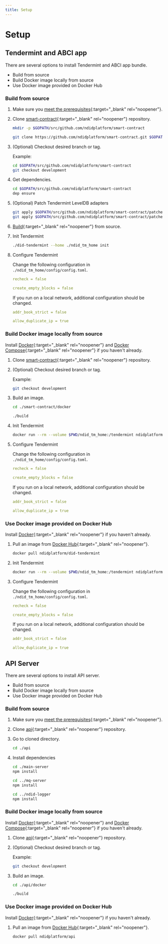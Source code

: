 ```yaml
---
title: Setup
---
```


# Setup

## Tendermint and ABCI app

There are several options to install Tendermint and ABCI app bundle.

- Build from source
- Build Docker image locally from source
- Use Docker image provided on Docker Hub

### Build from source

1. Make sure you [meet the prerequisites](https://github.com/ndidplatform/smart-contract#prerequisites){:target="\_blank" rel="noopener"}.

2. Clone [smart-contract](https://github.com/ndidplatform/smart-contract){:target="\_blank" rel="noopener"} repository.

   ```sh
   mkdir -p $GOPATH/src/github.com/ndidplatform/smart-contract

   git clone https://github.com/ndidplatform/smart-contract.git $GOPATH/src/github.com/ndidplatform/smart-contract
   ```

3. (Optional) Checkout desired branch or tag.

   Example:

   ```sh
   cd $GOPATH/src/github.com/ndidplatform/smart-contract
   git checkout development
   ```

4. Get dependencies.

   ```sh
   cd $GOPATH/src/github.com/ndidplatform/smart-contract
   dep ensure
   ```

5. (Optional) Patch Tendermint LevelDB adapters

   ```sh
   git apply $GOPATH/src/github.com/ndidplatform/smart-contract/patches/tm_goleveldb_bloom_filter.patch && \
   git apply $GOPATH/src/github.com/ndidplatform/smart-contract/patches/tm_cleveldb_cache_and_bloom_filter.patch
   ```

6. [Build](https://github.com/ndidplatform/smart-contract#build){:target="\_blank" rel="noopener"} from source.

7. Init Tendermint

   ```sh
   ./did-tendermint --home ./ndid_tm_home init
   ```

8. Configure Tendermint

   Change the following configuration in `./ndid_tm_home/config/config.toml`.

   ```yaml
   recheck = false

   create_empty_blocks = false
   ```

   If you run on a local network, additional configuration should be changed.

   ```yaml
   addr_book_strict = false

   allow_duplicate_ip = true
   ```

### Build Docker image locally from source

Install [Docker](https://docs.docker.com/install/){:target="\_blank" rel="noopener"} and [Docker Compose](https://docs.docker.com/compose/install/){:target="\_blank" rel="noopener"} if you haven't already.

1. Clone [smart-contract](https://github.com/ndidplatform/smart-contract){:target="\_blank" rel="noopener"} repository.

2. (Optional) Checkout desired branch or tag.

   Example:

   ```sh
   git checkout development
   ```

3. Build an image.

   ```sh
   cd ./smart-contract/docker

   ./build
   ```

4. Init Tendermint

   ```sh
   docker run --rm --volume $PWD/ndid_tm_home:/tendermint ndidplatform/did-tendermint init
   ```

5. Configure Tendermint

   Change the following configuration in `./ndid_tm_home/config/config.toml`.

   ```yaml
   recheck = false

   create_empty_blocks = false
   ```

   If you run on a local network, additional configuration should be changed.

   ```yaml
   addr_book_strict = false

   allow_duplicate_ip = true
   ```

### Use Docker image provided on Docker Hub

Install [Docker](https://docs.docker.com/install/){:target="\_blank" rel="noopener"} if you haven't already.

1. Pull an image from [Docker Hub](https://hub.docker.com/r/ndidplatform/did-tendermint){:target="\_blank" rel="noopener"}.

   ```sh
   docker pull ndidplatform/did-tendermint
   ```

2. Init Tendermint

   ```sh
   docker run --rm --volume $PWD/ndid_tm_home:/tendermint ndidplatform/did-tendermint init
   ```

3. Configure Tendermint

   Change the following configuration in `./ndid_tm_home/config/config.toml`.

   ```yaml
   recheck = false

   create_empty_blocks = false
   ```

   If you run on a local network, additional configuration should be changed.

   ```yaml
   addr_book_strict = false

   allow_duplicate_ip = true
   ```

## API Server

There are several options to install API server.

- Build from source
- Build Docker image locally from source
- Use Docker image provided on Docker Hub

### Build from source

1. Make sure you [meet the prerequisites](https://github.com/ndidplatform/api#prerequisites){:target="\_blank" rel="noopener"}.

2. Clone [api](https://github.com/ndidplatform/api){:target="\_blank" rel="noopener"} repository.

3. Go to cloned directory.

   ```sh
   cd ./api
   ```

4. Install dependencies

   ```sh
   cd ./main-server
   npm install

   cd ../mq-server
   npm install

   cd ../ndid-logger
   npm install
   ```

### Build Docker image locally from source

Install [Docker](https://docs.docker.com/install/){:target="\_blank" rel="noopener"} and [Docker Compose](https://docs.docker.com/compose/install/){:target="\_blank" rel="noopener"} if you haven't already.

1. Clone [api](https://github.com/ndidplatform/api){:target="\_blank" rel="noopener"} repository.

2. (Optional) Checkout desired branch or tag.

   Example:

   ```sh
   git checkout development
   ```

3. Build an image.

   ```sh
   cd ./api/docker

   ./build
   ```

### Use Docker image provided on Docker Hub

Install [Docker](https://docs.docker.com/install/){:target="\_blank" rel="noopener"} if you haven't already.

1. Pull an image from [Docker Hub](https://hub.docker.com/r/ndidplatform/api){:target="\_blank" rel="noopener"}.

   ```sh
   docker pull ndidplatform/api
   ```
